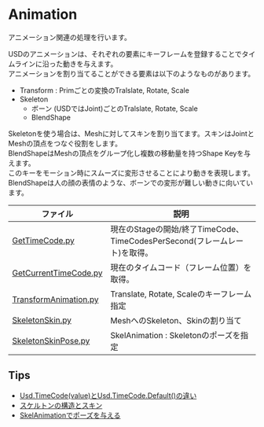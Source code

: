 # Animation

アニメーション関連の処理を行います。      

USDのアニメーションは、それぞれの要素にキーフレームを登録することでタイムラインに沿った動きを与えます。     
アニメーションを割り当てることができる要素は以下のようなものがあります。     

* Transform : Primごとの変換のTralslate, Rotate, Scale
* Skeleton
  * ボーン (USDではJoint)ごとのTralslate, Rotate, Scale
  * BlendShape

Skeletonを使う場合は、Meshに対してスキンを割り当てます。スキンはJointとMeshの頂点をつなぐ役割をします。     
BlendShapeはMeshの頂点をグループ化し複数の移動量を持つShape Keyを与えます。    
このキーをモーション時にスムーズに変形させることにより動きを表現します。    
BlendShapeは人の顔の表情のような、ボーンでの変形が難しい動きに向いています。     

|ファイル|説明|     
|---|---|     
|[GetTimeCode.py](./GetTimeCode.py)|現在のStageの開始/終了TimeCode、TimeCodesPerSecond(フレームレート)を取得。|     
|[GetCurrentTimeCode.py](./GetCurrentTimeCode.py)|現在のタイムコード（フレーム位置）を取得。|     
|[TransformAnimation.py](./TransformAnimation.py)|Translate, Rotate, Scaleのキーフレーム指定|     
|[SkeletonSkin.py](./SkeletonSkin.py)|MeshへのSkeleton、Skinの割り当て|     
|[SkeletonSkinPose.py](./SkeletonSkinPose.py)|SkelAnimation : Skeletonのポーズを指定|     

## Tips

* [Usd.TimeCode(value)とUsd.TimeCode.Default()の違い](./UsdTimeCode.md)
* [スケルトンの構造とスキン](./SkeletonSkin.md)
* [SkelAnimationでポーズを与える](./SkeletonSkinPose.md)


